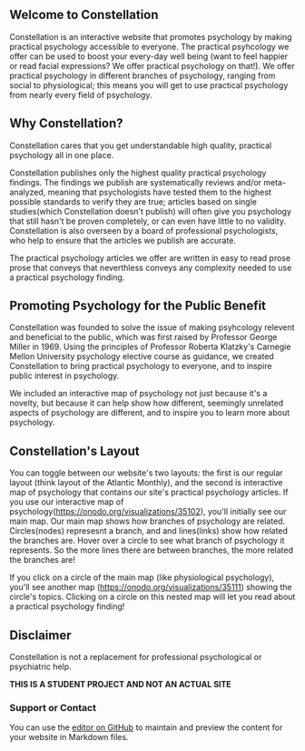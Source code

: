 ## Welcome to Constellation

Constellation is an interactive website that promotes psychology by making practical psychology accessible to everyone.  The practical psyhcology we offer can be used to boost your every-day well being (want to feel happier or read facial expressions?  We offer practical psychology on that!).  We offer practical psychology in different branches of psychology, ranging from social to physiological; this means you will get to use practical psychology from nearly every field of psychology.


## Why Constellation?

Constellation cares that you get understandable high quality, practical psychology all in one place.

Constellation publishes only the highest quality practical psychology findings.  The findings we publish are systematically reviews and/or meta-analyzed, meaning that psychologists have tested them to the highest possible standards to verify they are true; articles based on single studies(which Constellation doesn't publish) will often give you psychology that still hasn't be proven completely, or can even have little to no validity.  Constellation is also overseen by a board of professional psychologists, who help to ensure that the articles we publish are accurate.  

The practical psychology articles we offer are written in easy to read prose prose that conveys that neverthless conveys any complexity needed to use a practical psychology finding.



## Promoting Psychology for the Public Benefit

Constellation was founded to solve the issue of making psyhcology relevent and beneficial to the public, which was first raised by Professor George Miller in 1969.  Using the principles of Professor Roberta Klatzky's Carnegie Mellon University psychology elective course as guidance, we created Constellation to bring practical psychology to everyone, and to inspire public interest in psychology.

We included an interactive map of psychology not just because it's a novelty, but because it can help show how different, seemingly unrelated aspects of psychology are different, and to inspire you to learn more about psychology.

## Constellation's Layout

You can toggle between our website's two layouts: the first is our regular layout (think layout of the Atlantic Monthly), and the second is interactive map of psychology that contains our site's practical psychology articles.  If you use our interactive map of psychology(https://onodo.org/visualizations/35102), you'll initially see our main map.  Our main map shows how branches of psychology are related.  Circles(nodes) represesnt a branch, and and lines(links) show how related the branches are.  Hover over a circle to see what branch of psychology it represents.  So the more lines there are between branches, the more related the branches are!

If you click on a circle of the main map (like physiological psychology), you'll see another map (https://onodo.org/visualizations/35111) showing the circle's topics.  Clicking on a circle on this nested map will let you read about a practical psychology finding!


## Disclaimer
Constellation is not a replacement for professional psychological or psychiatric help.  

**THIS IS A STUDENT PROJECT AND NOT AN ACTUAL SITE**

### Support or Contact

You can use the [editor on GitHub](https://github.com/Orca1234/Constellation/edit/master/index.md) to maintain and preview the content for your website in Markdown files.
